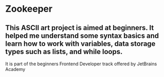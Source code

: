 # Zookeeper

This ASCII art project is aimed at beginners. It helped me understand some syntax basics and learn how to work with variables, data storage types such as lists, and while loops.
---
It is part of the beginners Frontend Developer track offered by JetBrains Academy

